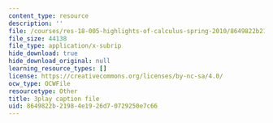 ```yaml
---
content_type: resource
description: ''
file: /courses/res-18-005-highlights-of-calculus-spring-2010/8649822b21984e1926d70729250e7c66_tBBJ2TSTa1Q.srt
file_size: 44138
file_type: application/x-subrip
hide_download: true
hide_download_original: null
learning_resource_types: []
license: https://creativecommons.org/licenses/by-nc-sa/4.0/
ocw_type: OCWFile
resourcetype: Other
title: 3play caption file
uid: 8649822b-2198-4e19-26d7-0729250e7c66
---
```

